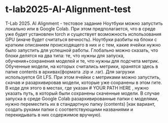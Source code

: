 # t-lab2025-AI-Alignment-test
T-Lab 2025. AI Alignment - тестовое задание
Ноутбуки можно запустить локально или в Google Colab. При этом предполагается, что в среде уже будет установлен torch и существует возможность использования GPU (иначе будет считаться вечность).
Ноутбуки разбиты на блоки с кратким описанием происходящего в них и с тем, какие ячейки нужно было запустить для успешной работы. Глобально можно сказать, что блоки делятся на два типа: те, что нужны для запуска, обучения+сохранения моделей и те, что нужны для подсчета метрик. 
Обученные модели, на которых считались метрики, хранятся здесь в папке contents в архивах(формата .zip и .rar). Для загрузки используется Git LFS.
При этом ячейки с метриками можно запустить, скачав и разархивировав модели, которые уже сохранены в этом гите. В коде для этого в местах, где указан # YOUR PATH HERE , нужно указать путь, в который были сохранены скаченные модели. В случае запуска в среде Google Colab разархивированные папки с моделями, нужно переместить их в стандартную папку (contents) [как вариант, создать руками папки с соответствующими названиями и перекидывать в них содержимое вручную).
